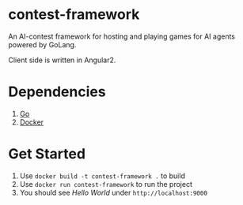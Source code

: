# contest-framework

An AI-contest framework for hosting and playing games for AI agents powered by GoLang.

Client side is written in Angular2.

# Dependencies

1. [Go](https://golang.org/)
2. [Docker](https://www.docker.com/)

# Get Started

1. Use `docker build -t contest-framework .` to build
2. Use `docker run contest-framework` to run the project
3. You should see *Hello World* under `http://localhost:9000`
